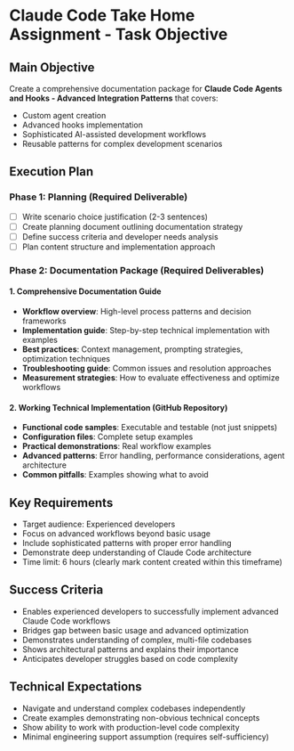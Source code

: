# Claude Code Take Home Assignment - Task Objective

## Main Objective
Create a comprehensive documentation package for **Claude Code Agents and Hooks - Advanced Integration Patterns** that covers:
- Custom agent creation
- Advanced hooks implementation
- Sophisticated AI-assisted development workflows
- Reusable patterns for complex development scenarios

## Execution Plan

### Phase 1: Planning (Required Deliverable)
- [ ] Write scenario choice justification (2-3 sentences)
- [ ] Create planning document outlining documentation strategy
- [ ] Define success criteria and developer needs analysis
- [ ] Plan content structure and implementation approach

### Phase 2: Documentation Package (Required Deliverables)

#### 1. Comprehensive Documentation Guide
- **Workflow overview**: High-level process patterns and decision frameworks
- **Implementation guide**: Step-by-step technical implementation with examples
- **Best practices**: Context management, prompting strategies, optimization techniques
- **Troubleshooting guide**: Common issues and resolution approaches
- **Measurement strategies**: How to evaluate effectiveness and optimize workflows

#### 2. Working Technical Implementation (GitHub Repository)
- **Functional code samples**: Executable and testable (not just snippets)
- **Configuration files**: Complete setup examples
- **Practical demonstrations**: Real workflow examples
- **Advanced patterns**: Error handling, performance considerations, agent architecture
- **Common pitfalls**: Examples showing what to avoid

## Key Requirements
- Target audience: Experienced developers
- Focus on advanced workflows beyond basic usage
- Include sophisticated patterns with proper error handling
- Demonstrate deep understanding of Claude Code architecture
- Time limit: 6 hours (clearly mark content created within this timeframe)

## Success Criteria
- Enables experienced developers to successfully implement advanced Claude Code workflows
- Bridges gap between basic usage and advanced optimization
- Demonstrates understanding of complex, multi-file codebases
- Shows architectural patterns and explains their importance
- Anticipates developer struggles based on code complexity

## Technical Expectations
- Navigate and understand complex codebases independently
- Create examples demonstrating non-obvious technical concepts
- Show ability to work with production-level code complexity
- Minimal engineering support assumption (requires self-sufficiency)